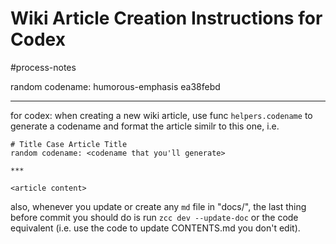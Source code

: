 # Wiki Article Creation Instructions for Codex

#process-notes

random codename: humorous-emphasis ea38febd

***

for codex: when creating a new wiki article, use func `helpers.codename` to generate a codename and format the article similr to this one, i.e. 

```
# Title Case Article Title
random codename: <codename that you'll generate>

***

<article content> 
```


also, whenever you update or create any `md` file in "docs/", the last thing before commit you should do is run `zcc dev --update-doc` or the code equivalent (i.e. use the code to update CONTENTS.md you don't edit).

